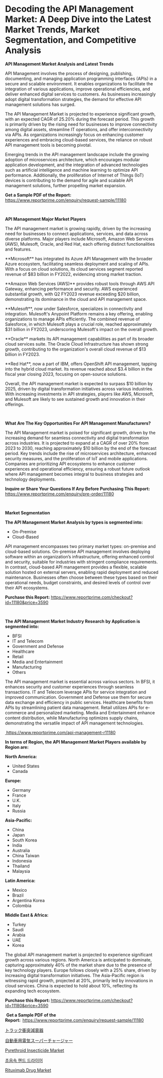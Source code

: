<p><h1>Decoding the API Management Market: A Deep Dive into the Latest Market Trends, Market Segmentation, and Competitive Analysis</h1></p><p><strong>API Management Market Analysis and Latest Trends</strong></p>
<p><p>API Management involves the process of designing, publishing, documenting, and managing application programming interfaces (APIs) in a secure and scalable environment. It enables organizations to facilitate the integration of various applications, improve operational efficiencies, and deliver enhanced digital services to customers. As businesses increasingly adopt digital transformation strategies, the demand for effective API management solutions has surged.</p><p>The API Management Market is projected to experience significant growth, with an expected CAGR of 25.20% during the forecast period. This growth is primarily driven by the rising need for businesses to improve connectivity among digital assets, streamline IT operations, and offer interconnectivity via APIs. As organizations increasingly focus on enhancing customer experiences and embracing cloud-based services, the reliance on robust API management tools is becoming pivotal.</p><p>Emerging trends in the API management landscape include the growing adoption of microservices architecture, which encourages modular application development, and the integration of advanced technologies such as artificial intelligence and machine learning to optimize API performance. Additionally, the proliferation of Internet of Things (IoT) devices is contributing to the demand for agile and scalable API management solutions, further propelling market expansion.</p></p>
<p><strong>Get a Sample PDF of the Report:&nbsp;</strong> <a href="https://www.reportprime.com/enquiry/request-sample/11180">https://www.reportprime.com/enquiry/request-sample/11180</a></p>
<p>&nbsp;</p>
<p><strong>API Management Major Market Players</strong></p>
<p><p>The API management market is growing rapidly, driven by the increasing need for businesses to connect applications, services, and data across diverse platforms. Major players include Microsoft, Amazon Web Services (AWS), Mulesoft, Oracle, and Red Hat, each offering distinct functionalities and features.</p><p>**Microsoft** has integrated its Azure API Management with the broader Azure ecosystem, facilitating seamless deployment and scaling of APIs. With a focus on cloud solutions, its cloud services segment reported revenue of $83 billion in FY2022, evidencing strong market traction.</p><p>**Amazon Web Services (AWS)** provides robust tools through AWS API Gateway, enhancing performance and security. AWS experienced substantial growth, with Q2 FY2023 revenue exceeding $20 billion, demonstrating its dominance in the cloud and API management space.</p><p>**Mulesoft**, now under Salesforce, specializes in connectivity and integration. Mulesoft's Anypoint Platform remains a key offering, enabling organizations to manage APIs efficiently. The combined revenue of Salesforce, in which Mulesoft plays a crucial role, reached approximately $31 billion in FY2023, underscoring Mulesoft's impact on the overall growth.</p><p>**Oracle** markets its API management capabilities as part of its broader cloud services suite. The Oracle Cloud Infrastructure has shown strong growth, contributing to the organization's overall cloud revenue of $13 billion in FY2023.</p><p>**Red Hat**, now a part of IBM, offers OpenShift API management, tapping into the hybrid cloud market. Its revenue reached about $3.4 billion in the fiscal year closing 2023, focusing on open-source solutions.</p><p>Overall, the API management market is expected to surpass $10 billion by 2025, driven by digital transformation initiatives across various industries. With increasing investments in API strategies, players like AWS, Microsoft, and Mulesoft are likely to see sustained growth and innovation in their offerings.</p></p>
<p>&nbsp;</p>
<p><strong>What Are The Key Opportunities For API Management Manufacturers?</strong></p>
<p><p>The API Management market is poised for significant growth, driven by the increasing demand for seamless connectivity and digital transformation across industries. It is projected to expand at a CAGR of over 20% from 2023 to 2030, reaching approximately $10 billion by the end of the forecast period. Key trends include the rise of microservices architecture, enhanced security measures, and the proliferation of IoT and mobile applications. Companies are prioritizing API ecosystems to enhance customer experiences and operational efficiency, ensuring a robust future outlook where API management becomes integral to business strategies and technology deployments.</p></p>
<p><strong>Inquire or Share Your Questions If Any Before Purchasing This Report:</strong> <a href="https://www.reportprime.com/enquiry/pre-order/11180">https://www.reportprime.com/enquiry/pre-order/11180</a></p>
<p>&nbsp;</p>
<p><strong>Market Segmentation</strong></p>
<p><strong>The API Management Market Analysis by types is segmented into:</strong></p>
<p><ul><li>On-Premise</li><li>Cloud-Based</li></ul></p>
<p><p>API management encompasses two primary market types: on-premise and cloud-based solutions. On-premise API management involves deploying software within an organization’s infrastructure, offering enhanced control and security, suitable for industries with stringent compliance requirements. In contrast, cloud-based API management provides a flexible, scalable solution hosted on external servers, enabling rapid deployment and reduced maintenance. Businesses often choose between these types based on their operational needs, budget constraints, and desired levels of control over their API ecosystems.</p></p>
<p><strong>Purchase this Report:&nbsp;</strong><a href="https://www.reportprime.com/checkout?id=11180&price=3590">https://www.reportprime.com/checkout?id=11180&price=3590</a></p>
<p>&nbsp;</p>
<p><strong>The API Management Market Industry Research by Application is segmented into:</strong></p>
<p><ul><li>BFSI</li><li>IT and Telecom</li><li>Government and Defense</li><li>Healthcare</li><li>Retail</li><li>Media and Entertainment</li><li>Manufacturing</li><li>Others</li></ul></p>
<p><p>The API management market is essential across various sectors. In BFSI, it enhances security and customer experiences through seamless transactions. IT and Telecom leverage APIs for service integration and improved communication. Government and Defense use them for secure data exchange and efficiency in public services. Healthcare benefits from APIs by streamlining patient data management. Retail utilizes APIs for e-commerce and personalized marketing. Media and Entertainment enhance content distribution, while Manufacturing optimizes supply chains, demonstrating the versatile impact of API management technologies.</p></p>
<p><a href="https://www.reportprime.com/api-management-r11180">&nbsp;https://www.reportprime.com/api-management-r11180</a></p>
<p><strong>In terms of Region, the API Management Market Players available by Region are:</strong></p>
<p>
    <p> <strong> North America: </strong>
        <ul>
            <li>United States</li>
            <li>Canada</li>
        </ul>
        </p> 
    <p> <strong> Europe: </strong>
        <ul>
            <li>Germany</li>
            <li>France</li>
            <li>U.K.</li>
            <li>Italy</li>
            <li>Russia</li>
        </ul>
        </p> 
    <p> <strong> Asia-Pacific: </strong>
        <ul>
            <li>China</li>
            <li>Japan</li>
            <li>South Korea</li>
            <li>India</li>
            <li>Australia</li>
            <li>China Taiwan</li>
            <li>Indonesia</li>
            <li>Thailand</li>
            <li>Malaysia</li>
        </ul>
        </p> 
    <p> <strong> Latin America: </strong>
        <ul>
            <li>Mexico</li>
            <li>Brazil</li>
            <li>Argentina Korea</li>
            <li>Colombia</li>
        </ul>
        </p> 
    <p> <strong> Middle East & Africa: </strong>
        <ul>
            <li>Turkey</li>
            <li>Saudi</li>
            <li>Arabia</li>
            <li>UAE</li>
            <li>Korea</li>
        </ul>
    </p>
    </p>
<p><p>The global API management market is projected to experience significant growth across various regions. North America is anticipated to dominate, capturing approximately 40% of the market share due to the presence of key technology players. Europe follows closely with a 25% share, driven by increasing digital transformation initiatives. The Asia-Pacific region is witnessing rapid growth, projected at 20%, primarily led by innovations in cloud services. China is expected to hold about 10%, reflecting its expanding tech ecosystem.</p></p>
<p><strong>Purchase this Report: </strong><a href="https://www.reportprime.com/checkout?id=11180&price=3590">https://www.reportprime.com/checkout?id=11180&price=3590</a></p>
<p>&nbsp;<strong>Get a Sample PDF of the Report:&nbsp;&nbsp;</strong><a href="https://www.reportprime.com/enquiry/request-sample/11180">https://www.reportprime.com/enquiry/request-sample/11180</a></p>
<p><strong></strong></p>
<p><p><a href="https://medium.com/@henriettemills1/truck-crash-attenuators-market-%E3%81%AE%E3%82%B0%E3%83%AD%E3%83%BC%E3%83%90%E3%83%AB%E5%B8%82%E5%A0%B4%E6%A6%82%E8%A6%81%E3%81%AF-%E4%B8%96%E7%95%8C%E3%81%8A%E3%82%88%E3%81%B3%E4%B8%BB%E8%A6%81%E5%B8%82%E5%A0%B4%E3%81%AB%E3%81%8A%E3%81%91%E3%82%8B%E6%A5%AD%E7%95%8C%E3%81%AB%E5%BD%B1%E9%9F%BF%E3%82%92%E4%B8%8E%E3%81%88%E3%82%8B%E4%B8%BB%E8%A6%81%E3%81%AA%E3%83%88%E3%83%AC%E3%83%B3%E3%83%89%E3%81%AB%E3%81%A4%E3%81%84%E3%81%A6-%E7%8B%AC%E8%87%AA%E3%81%AE%E8%A6%96%E7%82%B9%E3%82%92%E6%8F%90%E4%BE%9B%E3%81%97%E3%81%BE%E3%81%99-7e66a545b11b">トラック衝突減衰器</a></p><p><a href="https://medium.com/@henriettemills1/automotive-electric-superchargers-ab12c37c0dac">自動車用電気スーパーチャージャー</a></p><p><a href="https://medium.com/@gordonparr1969/the-pyrethroid-insecticide-market-report-analyzes-important-operational-and-performance-data-so-58b223caf7c3">Pyrethroid Insecticide Market</a></p><p><a href="https://medium.com/@hossainvi014/%ED%98%81%EC%8B%A0%EC%9D%98-%EB%AF%B8%EB%9E%98-%EA%B8%80%EB%A1%9C%EB%B2%8C-%EC%B4%88%EC%9D%8C%EC%86%8D-%EC%86%90-%EA%B1%B4%EC%A1%B0%EA%B8%B0-%EC%8B%9C%EC%9E%A5-%EC%84%B1%EC%9E%A5-%EB%B0%8F-%EA%B8%B0%ED%9A%8C-2024-2031-06fc6ffa0ce7">초음속 핸드 드라이어</a></p><p><a href="https://www.linkedin.com/pulse/navigating-global-rituximab-drug-market-landscape-trends-forecasts-pjmsc?trackingId=zLkhvuMUSdG4KWjxz7fkNA%3D%3D">Rituximab Drug Market</a></p></p>